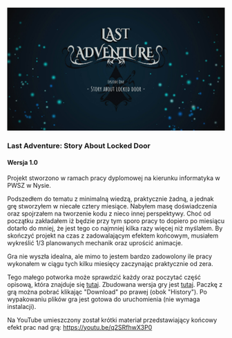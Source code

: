 ![Last Adventure](https://github.com/Morfeu5z/LastAdventure/blob/master/Grafiki/Title.jpg)
### Last Adventure: Story About Locked Door
#### Wersja 1.0

Projekt stworzono w ramach pracy dyplomowej na kierunku informatyka w PWSZ w Nysie.

Podszedłem do tematu z minimalną wiedzą, praktycznie żadną, a jednak grę stworzyłem w niecałe cztery miesiące. Nabyłem masę doświadczenia oraz spojrzałem na tworzenie kodu z nieco innej perspektywy. Choć od początku zakładałem iż będzie przy tym sporo pracy to dopiero po miesiącu dotarło do mniej, że jest tego co najmniej kilka razy więcej niż myślałem. By skończyć projekt na czas z zadowalającym efektem końcowym, musiałem wykreślić 1/3 planowanych mechanik oraz uprościć animacje.

Gra nie wyszła idealna, ale mimo to jestem bardzo zadowolony ile pracy wykonałem w ciągu tych kilku miesięcy zaczynając praktycznie od zera.

Tego małego potworka może sprawdzić każdy oraz poczytać część opisową, która znajduje się [tutaj](https://github.com/Morfeu5z/LastAdventure/blob/master/Projekt/Praca%20Dyplomowa.pdf). Zbudowana wersja gry jest [tutaj](https://github.com/Morfeu5z/LastAdventure/blob/master/LastAdventure_v1.0.zip). Paczkę z grą można pobrać klikając "Download" po prawej (obok "History"). Po wypakowaniu plików gra jest gotowa do uruchomienia (nie wymaga instalacji).

Na YouTube umieszczony został krótki materiał przedstawiający końcowy efekt prac nad grą: https://youtu.be/q2SRfhwX3P0
